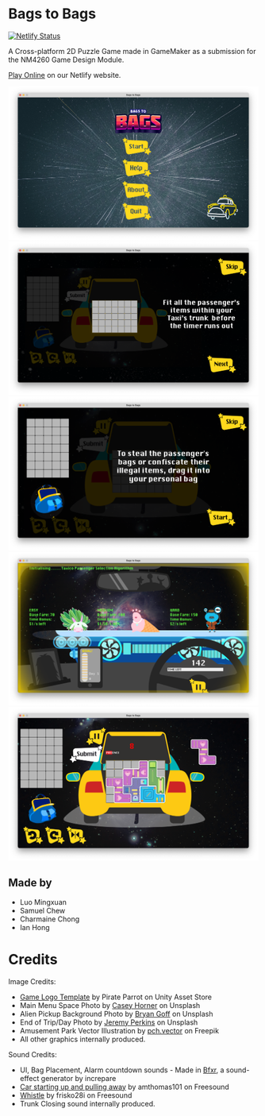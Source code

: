 # Bags to Bags
[![Netlify Status](https://api.netlify.com/api/v1/badges/03960dd7-c93a-4fe5-bf3a-c513570f76ba/deploy-status)](https://app.netlify.com/sites/bags2bags/deploys)

A Cross-platform 2D Puzzle Game made in GameMaker as a submission for the NM4260 Game Design Module.

[Play Online](https://bags2bags.netlify.app) on our Netlify website.

![Main Menu](docs/mainmenu.png)
![Trunk](docs/trunk.png)
![Personal Bag](docs/pbag.png)
![Pickup Area](docs/pickup.png)
![Sorting Scene](docs/sorting.png)

## Made by
- Luo Mingxuan
- Samuel Chew
- Charmaine Chong
- Ian Hong

# Credits
Image Credits: 
- [Game Logo Template](https://assetstore.unity.com/packages/2d/gui/icons/20-logo-templates-with-customizable-psd-vector-sources-174999) by Pirate Parrot on Unity Asset Store 
- Main Menu Space Photo by [Casey Horner](https://unsplash.com/@mischievous_penguins?utm_source=unsplash&utm_medium=referral&utm_content=creditCopyText) on Unsplash 
- Alien Pickup Background Photo by [Bryan Goff](https://unsplash.com/photos/f7YQo-eYHdM?utm_source=unsplash&utm_medium=referral&utm_content=creditShareLink) on Unsplash 
- End of Trip/Day Photo by [Jeremy Perkins](https://unsplash.com/photos/uhjiu8FjnsQ?utm_source=unsplash&utm_medium=referral&utm_content=creditShareLink) on Unsplash 
- Amusement Park Vector Illustration by [pch.vector](https://www.freepik.com/author/pch-vector) on Freepik 
- All other graphics internally produced.

Sound Credits: 
- UI, Bag Placement, Alarm countdown sounds - Made in [Bfxr](https://www.bfxr.net), a sound-effect generator by increpare 
- [Car starting up and pulling away](https://freesound.org/people/amthomas101/sounds/175836/) by amthomas101 on Freesound 
- [Whistle](https://freesound.org/people/frisko28i/sounds/417392/) by frisko28i on Freesound
- Trunk Closing sound internally produced.


